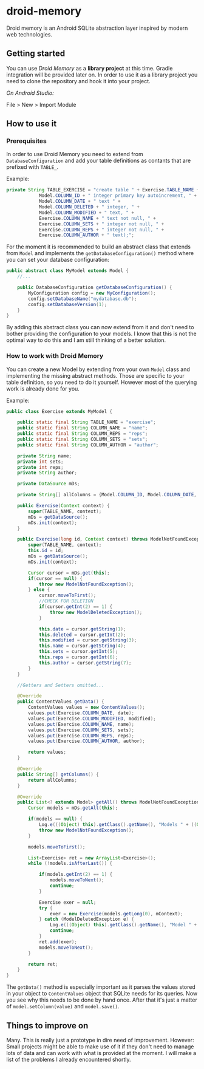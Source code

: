 # droid-memory
Droid memory is an Android SQLite abstraction layer inspired by modern web technologies.

## Getting started

You can use *Droid Memory* as a **library project** at this time. Gradle integration will be provided later on.
In order to use it as a library project you need to clone the repository and hook it into your project.

*On Android Studio:*

File > New > Import Module

## How to use it

### Prerequisites

In order to use Droid Memory you need to extend from `DatabaseConfiguration` and add your table definitions as contants that are prefixed with `TABLE_`.

Example:

```java
private String TABLE_EXERCISE = "create table " + Exercise.TABLE_NAME + "(" +
            Model.COLUMN_ID + " integer primary key autoincrement, " +
            Model.COLUMN_DATE + " text " +
            Model.COLUMN_DELETED + " integer, " +
            Model.COLUMN_MODIFIED + " text, " +
            Exercise.COLUMN_NAME + " text not null, " +
            Exercise.COLUMN_SETS + " integer not null, " +
            Exercise.COLUMN_REPS + " integer not null, " +
            Exercise.COLUMN_AUTHOR + " text);";
```

For the moment it is recommended to build an abstract class that extends from `Model` and implements the `getDatabaseConfiguration()` method where you can set your database configuration:

```java
public abstract class MyModel extends Model {
	//...

	public DatabaseConfiguration getDatabaseConfiguration() {
		MyConfiguration config = new MyConfiguration();
		config.setDatabaseName("mydatabase.db");
		config.setDatabaseVersion(1);
	}
}
```

By adding this abstract class you can now extend from it and don't need to bother providing the configuration to your models. I know that this is not the optimal way to do this and I am still thinking of a better solution.

### How to work with Droid Memory

You can create a new Model by extending from your own `Model` class and implementing the missing abstract methods. Those are specific to your table definition, so you need to do it yourself. However most of the querying work is already done for you.

Example:

```java
public class Exercise extends MyModel {

    public static final String TABLE_NAME = "exercise";
    public static final String COLUMN_NAME = "name";
    public static final String COLUMN_REPS = "reps";
    public static final String COLUMN_SETS = "sets";
    public static final String COLUMN_AUTHOR = "author";

    private String name;
    private int sets;
    private int reps;
    private String author;

    private DataSource mDs;

    private String[] allColumns = {Model.COLUMN_ID, Model.COLUMN_DATE, Model.COLUMN_DELETED, Model.COLUMN_MODIFIED, COLUMN_NAME, COLUMN_SETS, COLUMN_REPS, COLUMN_AUTHOR};

    public Exercise(Context context) {
        super(TABLE_NAME, context);
        mDs = getDataSource();
        mDs.init(context);
    }

    public Exercise(long id, Context context) throws ModelNotFoundException, ModelDeletedException {
        super(TABLE_NAME, context);
        this.id = id;
        mDs = getDataSource();
        mDs.init(context);

        Cursor cursor = mDs.get(this);
        if(cursor == null) {
            throw new ModelNotFoundException();
        } else {
            cursor.moveToFirst();
            //CHECK FOR DELETION
            if(cursor.getInt(2) == 1) {
                throw new ModelDeletedException();
            }

            this.date = cursor.getString(1);
            this.deleted = cursor.getInt(2);
            this.modified = cursor.getString(3);
            this.name = cursor.getString(4);
            this.sets = cursor.getInt(5);
            this.reps = cursor.getInt(6);
            this.author = cursor.getString(7);
        }
    }

    //Getters and Setters omitted...

    @Override
    public ContentValues getData() {
        ContentValues values = new ContentValues();
        values.put(Exercise.COLUMN_DATE, date);
        values.put(Exercise.COLUMN_MODIFIED, modified);
        values.put(Exercise.COLUMN_NAME, name);
        values.put(Exercise.COLUMN_SETS, sets);
        values.put(Exercise.COLUMN_REPS, reps);
        values.put(Exercise.COLUMN_AUTHOR, author);

        return values;
    }

    @Override
    public String[] getColumns() {
        return allColumns;
    }

    @Override
    public List<? extends Model> getAll() throws ModelNotFoundException {
        Cursor models = mDs.getAll(this);

        if(models == null) {
            Log.e(((Object) this).getClass().getName(), "Models " + ((Object) this).getClass().getName() + " could not be found.");
            throw new ModelNotFoundException();
        }

        models.moveToFirst();

        List<Exercise> ret = new ArrayList<Exercise>();
        while (!models.isAfterLast()) {

            if(models.getInt(2) == 1) {
                models.moveToNext();
                continue;
            }

            Exercise exer = null;
            try {
                exer = new Exercise(models.getLong(0), mContext);
            } catch (ModelDeletedException e) {
                Log.e(((Object) this).getClass().getName(), "Model " + ((Object) this).getClass().getName() + " with id " + id + "could not be found.");
                continue;
            }
            ret.add(exer);
            models.moveToNext();
        }

        return ret;
    }
}

```

The `getData()` method is especially important as it parses the values stored in your object to `ContentValues` object that SQLite needs for its queries. Now you see why this needs to be done by hand once. After that it's just a matter of `model.setColumn(value)` and `model.save()`.

## Things to improve on

Many. This is really just a prototype in dire need of improvement. However: Small projects might be able to make use of it if they don't need to manage lots of data and can work with what is provided at the moment. I will make a list of the problems I already encountered shortly.